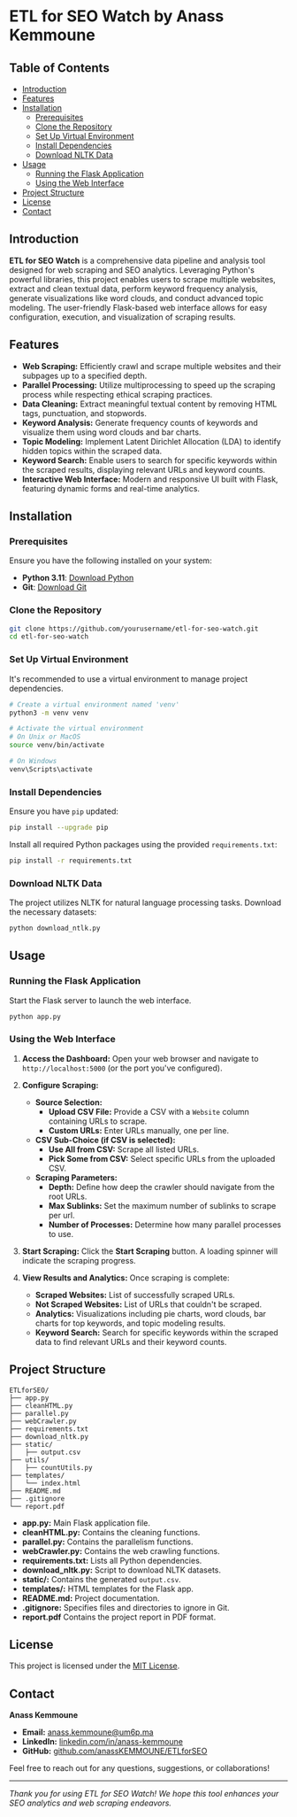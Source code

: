 
# ETL for SEO Watch by Anass Kemmoune


## Table of Contents

- [Introduction](#introduction)
- [Features](#features)
- [Installation](#installation)
  - [Prerequisites](#prerequisites)
  - [Clone the Repository](#clone-the-repository)
  - [Set Up Virtual Environment](#set-up-virtual-environment)
  - [Install Dependencies](#install-dependencies)
  - [Download NLTK Data](#download-nltk-data)
- [Usage](#usage)
  - [Running the Flask Application](#running-the-flask-application)
  - [Using the Web Interface](#using-the-web-interface)
- [Project Structure](#project-structure)
- [License](#license)
- [Contact](#contact)

## Introduction

**ETL for SEO Watch** is a comprehensive data pipeline and analysis tool designed for web scraping and SEO analytics. Leveraging Python's powerful libraries, this project enables users to scrape multiple websites, extract and clean textual data, perform keyword frequency analysis, generate visualizations like word clouds, and conduct advanced topic modeling. The user-friendly Flask-based web interface allows for easy configuration, execution, and visualization of scraping results.

## Features

- **Web Scraping:** Efficiently crawl and scrape multiple websites and their subpages up to a specified depth.
- **Parallel Processing:** Utilize multiprocessing to speed up the scraping process while respecting ethical scraping practices.
- **Data Cleaning:** Extract meaningful textual content by removing HTML tags, punctuation, and stopwords.
- **Keyword Analysis:** Generate frequency counts of keywords and visualize them using word clouds and bar charts.
- **Topic Modeling:** Implement Latent Dirichlet Allocation (LDA) to identify hidden topics within the scraped data.
- **Keyword Search:** Enable users to search for specific keywords within the scraped results, displaying relevant URLs and keyword counts.
- **Interactive Web Interface:** Modern and responsive UI built with Flask, featuring dynamic forms and real-time analytics.

## Installation

### Prerequisites

Ensure you have the following installed on your system:

- **Python 3.11**: [Download Python](https://www.python.org/downloads/)
- **Git**: [Download Git](https://git-scm.com/downloads)

### Clone the Repository

```bash
git clone https://github.com/yourusername/etl-for-seo-watch.git
cd etl-for-seo-watch
```

### Set Up Virtual Environment

It's recommended to use a virtual environment to manage project dependencies.

```bash
# Create a virtual environment named 'venv'
python3 -m venv venv

# Activate the virtual environment
# On Unix or MacOS
source venv/bin/activate

# On Windows
venv\Scripts\activate
```

### Install Dependencies

Ensure you have `pip` updated:

```bash
pip install --upgrade pip
```

Install all required Python packages using the provided `requirements.txt`:

```bash
pip install -r requirements.txt
```

### Download NLTK Data

The project utilizes NLTK for natural language processing tasks. Download the necessary datasets:

```bash
python download_ntlk.py
```




## Usage

### Running the Flask Application

Start the Flask server to launch the web interface.

```bash
python app.py
```



### Using the Web Interface

1. **Access the Dashboard:**
   Open your web browser and navigate to `http://localhost:5000` (or the port you've configured).

2. **Configure Scraping:**
   - **Source Selection:**
     - **Upload CSV File:** Provide a CSV with a `Website` column containing URLs to scrape.
     - **Custom URLs:** Enter URLs manually, one per line.
   - **CSV Sub-Choice (if CSV is selected):**
     - **Use All from CSV:** Scrape all listed URLs.
     - **Pick Some from CSV:** Select specific URLs from the uploaded CSV.
   - **Scraping Parameters:**
     - **Depth:** Define how deep the crawler should navigate from the root URLs.
     - **Max Sublinks:** Set the maximum number of sublinks to scrape per url.
     - **Number of Processes:** Determine how many parallel processes to use.

3. **Start Scraping:**
   Click the **Start Scraping** button. A loading spinner will indicate the scraping progress.

4. **View Results and Analytics:**
   Once scraping is complete:
   - **Scraped Websites:** List of successfully scraped URLs.
   - **Not Scraped Websites:** List of URLs that couldn't be scraped.
   - **Analytics:** Visualizations including pie charts, word clouds, bar charts for top keywords, and topic modeling results.
   - **Keyword Search:** Search for specific keywords within the scraped data to find relevant URLs and their keyword counts.

## Project Structure

```
ETLforSEO/
├── app.py
├── cleanHTML.py
├── parallel.py
├── webCrawler.py
├── requirements.txt
├── download_nltk.py
├── static/
│   ├── output.csv
├── utils/
│   ├── countUtils.py
├── templates/
│   └── index.html
├── README.md
├── .gitignore
└── report.pdf

```

- **app.py:** Main Flask application file.
- **cleanHTML.py:** Contains the cleaning functions.
- **parallel.py:** Contains the parallelism functions.
- **webCrawler.py:** Contains the web crawling functions.
- **requirements.txt:** Lists all Python dependencies.
- **download_nltk.py:** Script to download NLTK datasets.
- **static/:** Contains  the generated `output.csv`.
- **templates/:** HTML templates for the Flask app.
- **README.md:** Project documentation.
- **.gitignore:** Specifies files and directories to ignore in Git.
- **report.pdf** Contains the project report in PDF format.



## License

This project is licensed under the [MIT License](LICENSE).

## Contact

**Anass Kemmoune**

- **Email:** anass.kemmoune@um6p.ma
- **LinkedIn:** [linkedin.com/in/anass-kemmoune](https://https://www.linkedin.com/in/anass-kemmoune/)
- **GitHub:** [github.com/anassKEMMOUNE/ETLforSEO](https://github.com/anassKEMMOUNE/ETLforSEO)

Feel free to reach out for any questions, suggestions, or collaborations!

---

*Thank you for using ETL for SEO Watch! We hope this tool enhances your SEO analytics and web scraping endeavors.*
```